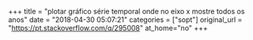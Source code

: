 +++
title = "plotar gráfico série temporal onde no eixo x mostre todos os anos"
date = "2018-04-30 05:07:21"
categories = ["sopt"]
original_url = "https://pt.stackoverflow.com/q/295008"
at_home="no"
+++


